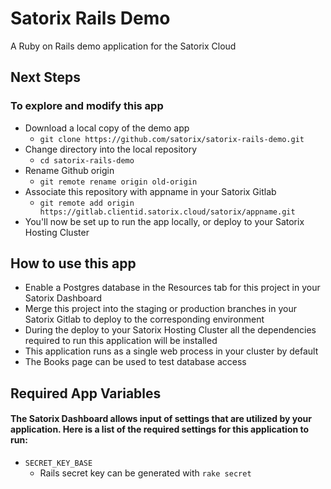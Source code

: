 Satorix Rails Demo
===================

A Ruby on Rails demo application for the Satorix Cloud

Next Steps
----------

### To explore and modify this app
* Download a local copy of the demo app
  * `git clone https://github.com/satorix/satorix-rails-demo.git`
* Change directory into the local repository
  * `cd satorix-rails-demo`
* Rename Github origin
  * `git remote rename origin old-origin`
* Associate this repository with appname in your Satorix Gitlab
  * `git remote add origin https://gitlab.clientid.satorix.cloud/satorix/appname.git`
* You'll now be set up to run the app locally, or deploy to your Satorix Hosting Cluster

How to use this app
-------------------

* Enable a Postgres database in the Resources tab for this project in your Satorix Dashboard
* Merge this project into the staging or production branches in your Satorix Gitlab to deploy to the corresponding environment
* During the deploy to your Satorix Hosting Cluster all the dependencies required to run this application will be installed
* This application runs as a single web process in your cluster by default
* The Books page can be used to test database access

Required App Variables
----------------------

#### The Satorix Dashboard allows input of settings that are utilized by your application. Here is a list of the required settings for this application to run:
* `SECRET_KEY_BASE`
  * Rails secret key can be generated with `rake secret`

